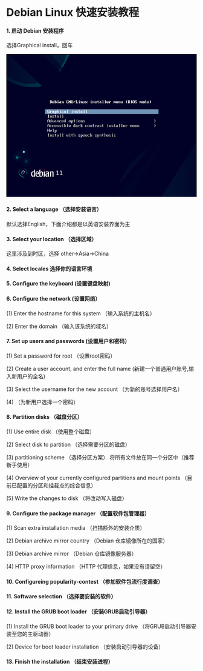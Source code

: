# __Debian Linux 快速安装教程__

#### 1. 启动 Debian 安装程序
选择Graphical install，回车

![](https://github.com/Haiqing-Xu/MyDocs/blob/main/Images/1_start.PNG)

#### 2. Select a language （选择安装语言）
默认选择English，下面介绍都是以英语安装界面为主



#### 3. Select your location （选择区域）
这里涉及到时区，选择 other->Asia->China



#### 4. Select locales 选择你的语言环境

#### 5. Configure the keyboard (设置键盘映射)

#### 6. Configure the network (设置网络）
(1) Enter the hostname for this system （输入系统的主机名）

(2) Enter the domain （输入该系统的域名）

#### 7. Set up users and passwords (设置用户和密码）
(1) Set a password for root （设置root密码）

(2) Create a user account, and enter the full name (新建一个普通用户账号,输入新用户的全名)

(3) Select the username for the new account （为新的账号选择用户名）

(4) （为新用户选择一个密码）

#### 8. Partition disks （磁盘分区）
(1) Use entire disk （使用整个磁盘）

(2) Select disk to partition （选择需要分区的磁盘）

(3) partitioning scheme （选择分区方案）
将所有文件放在同一个分区中（推荐新手使用）

(4) Overview of your currently configured partitions and mount points （目前已配置的分区和挂载点的综合信息）

(5) Write the changes to disk （将改动写入磁盘）

#### 9. Configure the package manager （配置软件包管理器）
(1) Scan extra installation media （扫描额外的安装介质）

(2) Debian archive mirror country （Debian 仓库镜像所在的国家）

(3) Debian archive mirror （Debian 仓库镜像服务器）


(4) HTTP proxy information （HTTP 代理信息，如果没有请留空）

#### 10. Configureing popularity-contest （参加软件包流行度调查）

#### 11. Software selection （选择要安装的软件）

#### 12. Install the GRUB boot loader （安装GRUB启动引导器）
(1) Install the GRUB boot loader to your primary drive （将GRUB启动引导器安装至您的主驱动器）

(2) Device for boot loader installation （安装启动引导器的设备）

#### 13. Finish the installation （结束安装进程）



